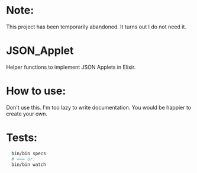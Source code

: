 Note:
============
This project has been temporarily abandoned.
It turns out I do not need it.


JSON\_Applet
==========

Helper functions to implement JSON Applets
in Elixir.

How to use:
==========

Don't use this. I'm too lazy to write documentation.
You would be happier to create your own.

Tests:
==========

```bash
  bin/bin specs
  # === or:
  bin/bin watch
```
